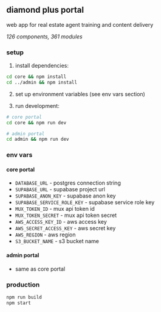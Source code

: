 ## diamond plus portal

web app for real estate agent training and content delivery

_126 components, 361 modules_

### setup

1. install dependencies:
```bash
cd core && npm install
cd ../admin && npm install
```

2. set up environment variables (see env vars section)

3. run development:
```bash
# core portal
cd core && npm run dev

# admin portal  
cd admin && npm run dev
```

### env vars

#### core portal
- `DATABASE_URL` - postgres connection string
- `SUPABASE_URL` - supabase project url
- `SUPABASE_ANON_KEY` - supabase anon key
- `SUPABASE_SERVICE_ROLE_KEY` - supabase service role key
- `MUX_TOKEN_ID` - mux api token id
- `MUX_TOKEN_SECRET` - mux api token secret
- `AWS_ACCESS_KEY_ID` - aws access key
- `AWS_SECRET_ACCESS_KEY` - aws secret key
- `AWS_REGION` - aws region
- `S3_BUCKET_NAME` - s3 bucket name

#### admin portal
- same as core portal

### production

```bash
npm run build
npm start
```
